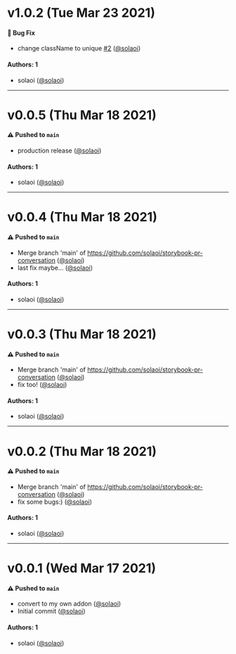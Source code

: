 # v1.0.2 (Tue Mar 23 2021)

#### 🐛 Bug Fix

- change className to unique [#2](https://github.com/solaoi/storybook-pr-conversation/pull/2) ([@solaoi](https://github.com/solaoi))

#### Authors: 1

- solaoi ([@solaoi](https://github.com/solaoi))

---

# v0.0.5 (Thu Mar 18 2021)

#### ⚠️ Pushed to `main`

- production release ([@solaoi](https://github.com/solaoi))

#### Authors: 1

- solaoi ([@solaoi](https://github.com/solaoi))

---

# v0.0.4 (Thu Mar 18 2021)

#### ⚠️ Pushed to `main`

- Merge branch 'main' of https://github.com/solaoi/storybook-pr-conversation ([@solaoi](https://github.com/solaoi))
- last fix maybe... ([@solaoi](https://github.com/solaoi))

#### Authors: 1

- solaoi ([@solaoi](https://github.com/solaoi))

---

# v0.0.3 (Thu Mar 18 2021)

#### ⚠️ Pushed to `main`

- Merge branch 'main' of https://github.com/solaoi/storybook-pr-conversation ([@solaoi](https://github.com/solaoi))
- fix too! ([@solaoi](https://github.com/solaoi))

#### Authors: 1

- solaoi ([@solaoi](https://github.com/solaoi))

---

# v0.0.2 (Thu Mar 18 2021)

#### ⚠️ Pushed to `main`

- Merge branch 'main' of https://github.com/solaoi/storybook-pr-conversation ([@solaoi](https://github.com/solaoi))
- fix some bugs:) ([@solaoi](https://github.com/solaoi))

#### Authors: 1

- solaoi ([@solaoi](https://github.com/solaoi))

---

# v0.0.1 (Wed Mar 17 2021)

#### ⚠️ Pushed to `main`

- convert to my own addon ([@solaoi](https://github.com/solaoi))
- Initial commit ([@solaoi](https://github.com/solaoi))

#### Authors: 1

- solaoi ([@solaoi](https://github.com/solaoi))

